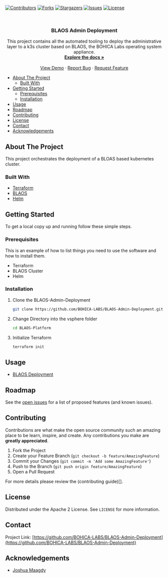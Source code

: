 <!--
*** Thanks for checking out the Best-README-Template. If you have a suggestion
*** that would make this better, please fork the BLAOS-Admin-Deployment and create a pull request
*** or simply open an issue with the tag "enhancement".
*** Thanks again! Now go create something AMAZING! :D
***
***
***
*** To avoid retyping too much info. Do a search and replace for the following:
*** BOHICA-LABS, BLAOS-Admin-Deployment, twitter_handle, email, BLAOS Deployment , This project contains all the automated tooling to deployment a k3s cluster based on BLAOS, the BOHICA Labs operating system appliance.
-->



<!-- PROJECT SHIELDS -->
<!--
*** I'm using markdown "reference style" links for readability.
*** Reference links are enclosed in brackets [ ] instead of parentheses ( ).
*** See the bottom of this document for the declaration of the reference variables
*** for contributors-url, forks-url, etc. This is an optional, concise syntax you may use.
*** https://www.markdownguide.org/basic-syntax/#reference-style-links
-->

[![Contributors][contributors-shield]][contributors-url]
[![Forks][forks-shield]][forks-url]
[![Stargazers][stars-shield]][stars-url]
[![Issues][issues-shield]][issues-url]
[![License][license-shield]][license-url]

<!-- PROJECT LOGO -->
<br />
<!--
<p align="center">
  <a href="https://github.com/BOHICA-LABS/BLAOS-Admin-Deployment">
    <img src="images/logo.png" alt="Logo" width="80" height="80">
  </a>
 -->
  <h3 align="center">BLAOS Admin Deployment</h3>

  <p align="center">
    This project contains all the automated tooling to deploy the administrative layer to a k3s cluster based on BLAOS, the BOHICA Labs operating system appliance.
    <br />
    <a href="https://github.com/BOHICA-LABS/BLAOS-Admin-Deployment"><strong>Explore the docs »</strong></a>
    <br />
    <br />
    <a href="https://github.com/BOHICA-LABS/BLAOS-Admin-Deployment">View Demo</a>
    ·
    <a href="https://github.com/BOHICA-LABS/BLAOS-Admin-Deployment/issues">Report Bug</a>
    ·
    <a href="https://github.com/BOHICA-LABS/BLAOS-Admin-Deployment/issues">Request Feature</a>
  </p>
</p>

<!-- TABLE OF CONTENTS -->
- [About The Project](#about-the-project)
  - [Built With](#built-with)
- [Getting Started](#getting-started)
  - [Prerequisites](#prerequisites)
  - [Installation](#installation)
- [Usage](#usage)
- [Roadmap](#roadmap)
- [Contributing](#contributing)
- [License](#license)
- [Contact](#contact)
- [Acknowledgements](#acknowledgements)

<!-- ABOUT THE PROJECT -->
## About The Project

<!-- [![Product Name Screen Shot][product-screenshot]](https://example.com) -->
This project orchestrates the deployment of a BLOAS based kubernetes cluster.

### Built With

- [Terraform](https://www.terraform.io/)
- [BLAOS](https://github.com/BOHICA-LABS/BLAOS)
- [Helm](https://winscp.net/eng/index.php)

<!-- GETTING STARTED -->
## Getting Started

To get a local copy up and running follow these simple steps.

### Prerequisites

This is an example of how to list things you need to use the software and how to install them.

- Terraform
- BLAOS Cluster
- Helm

### Installation

1. Clone the BLAOS-Admin-Deployment

   ```sh
   git clone https://github.com/BOHICA-LABS/BLAOS-Admin-Deployment.git
   ```

2. Change Directory into the vsphere folder

   ```sh
   cd BLAOS-Platform
   ```

3. Initialize Terraform

   ```sh
   terraform init
   ```

<!-- USAGE EXAMPLES -->
## Usage

- [BLAOS Deployment](BLAOS-Platform/README.md)

<!-- ROADMAP -->
## Roadmap

See the [open issues](https://github.com/BOHICA-LABS/BLAOS-Admin-Deployment/issues) for a list of proposed features (and known issues).

<!-- CONTRIBUTING -->
## Contributing

Contributions are what make the open source community such an amazing place to be learn, inspire, and create. Any contributions you make are **greatly appreciated**.

1. Fork the Project
2. Create your Feature Branch (`git checkout -b feature/AmazingFeature`)
3. Commit your Changes (`git commit -m 'Add some AmazingFeature'`)
4. Push to the Branch (`git push origin feature/AmazingFeature`)
5. Open a Pull Request

For more details please review the (contributing guide)[].

<!-- LICENSE -->
## License

Distributed under the Apache 2 License. See `LICENSE` for more information.

<!-- CONTACT -->
## Contact

Project Link: [https://github.com/BOHICA-LABS/BLAOS-Admin-Deployment](https://github.com/BOHICA-LABS/BLAOS-Admin-Deployment)

<!-- ACKNOWLEDGEMENTS -->
## Acknowledgements

- [Joshua Maagdy](https://www.linkedin.com/in/joshuamagady/)

<!-- MARKDOWN LINKS & IMAGES -->
<!-- https://www.markdownguide.org/basic-syntax/#reference-style-links -->
[contributors-shield]: https://img.shields.io/github/contributors/BOHICA-LABS/BLAOS-Admin-Deployment.svg?style=for-the-badge
[contributors-url]: https://github.com/BOHICA-LABS/BLAOS-Admin-Deployment/graphs/contributors
[forks-shield]: https://img.shields.io/github/forks/BOHICA-LABS/BLAOS-Admin-Deployment.svg?style=for-the-badge
[forks-url]: https://github.com/BOHICA-LABS/BLAOS-Admin-Deployment/network/members
[stars-shield]: https://img.shields.io/github/stars/BOHICA-LABS/BLAOS-Admin-Deployment.svg?style=for-the-badge
[stars-url]: https://github.com/BOHICA-LABS/BLAOS-Admin-Deployment/stargazers
[issues-shield]: https://img.shields.io/github/issues/BOHICA-LABS/BLAOS-Admin-Deployment.svg?style=for-the-badge
[issues-url]: https://github.com/BOHICA-LABS/BLAOS-Admin-Deployment/issues
[license-shield]: https://img.shields.io/github/license/BOHICA-LABS/BLAOS-Admin-Deployment.svg?style=for-the-badge
[license-url]: https://github.com/BOHICA-LABS/BLAOS-Admin-Deployment/blob/master/LICENSE
[linkedin-shield]: https://img.shields.io/badge/-LinkedIn-black.svg?style=for-the-badge&logo=linkedin&colorB=555
[linkedin-url]: https://linkedin.com/in/BOHICA-LABS